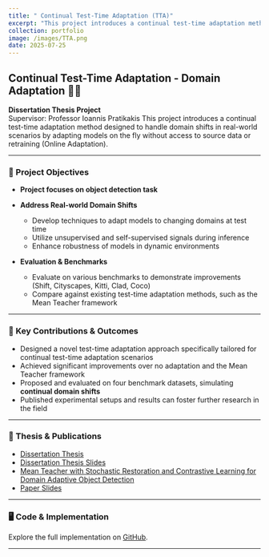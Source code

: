 ```yaml
---
title: " Continual Test-Time Adaptation (TTA)"
excerpt: "This project introduces a continual test-time adaptation method designed to handle domain shifts in real-world scenarios by adapting models on the fly without access to source data or retraining (Online Adaptation). <br/><img src='/images/TTA.png'>"
collection: portfolio
image: /images/TTA.png
date: 2025-07-25
---
```


## Continual Test-Time Adaptation - Domain Adaptation 🧠🔄

**Dissertation Thesis Project**  
Supervisor: Professor Ioannis Pratikakis
This project introduces a continual test-time adaptation method designed to handle domain shifts in real-world scenarios by adapting models on the fly without access to source data or retraining (Online Adaptation).

---

### 🎯 Project Objectives

- **Project focuses on object detection task**

- **Address Real-world Domain Shifts**  
  - Develop techniques to adapt models to changing domains at test time  
  - Utilize unsupervised and self-supervised signals during inference  
  - Enhance robustness of models in dynamic environments  
  
- **Evaluation & Benchmarks**  
  - Evaluate on various benchmarks to demonstrate improvements (Shift, Cityscapes, Kitti, Clad, Coco)   
  - Compare against existing test-time adaptation methods, such as the Mean Teacher framework  

---

### 🚀 Key Contributions & Outcomes

- Designed a novel test-time adaptation approach specifically tailored for continual test-time adaptation scenarios  
- Achieved significant improvements over no adaptation and the Mean Teacher framework
- Proposed and evaluated on four benchmark datasets, simulating **continual domain shifts**  
- Published experimental setups and results can foster further research in the field  

---

### 📄 Thesis & Publications

- [Dissertation Thesis](https://drive.google.com/file/d/1GbQM4dtU-hiPv5iGilRl1_kHJ-4HBvYB/view)  
- [Dissertation Thesis Slides](https://drive.google.com/file/d/1DK9BP0utCmkkmUeTElhVgNIEqPZ7OXYR/view)  
- [Mean Teacher with Stochastic Restoration and Contrastive Learning for Domain Adaptive Object Detection](https://dl.acm.org/doi/10.1145/3688671.3688755)  
- [Paper Slides](https://drive.google.com/file/d/1gLVk0At9F4ERdx0Os-nIiIWUMYic8HTo/view)  

---

### 🖥️ Code & Implementation

Explore the full implementation on [GitHub]().

---
